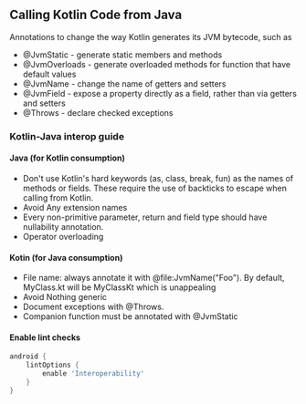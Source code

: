 ## Calling Kotlin Code from Java

Annotations to change the way Kotlin generates its JVM bytecode, such as
- @JvmStatic - generate static members and methods
- @JvmOverloads - generate overloaded methods for function that have default values
- @JvmName - change the name of getters and setters
- @JvmField - expose a property directly as a field, rather than via getters and setters
- @Throws - declare checked exceptions

### Kotlin-Java interop guide

#### Java (for Kotlin consumption)
- Don't use Kotlin's hard keywords (as, class, break, fun) as the names of methods or fields. These require the use of backticks to escape when calling from Kotlin.
- Avoid Any extension names
- Every non-primitive parameter, return and field type should have nullability annotation.
- Operator overloading

#### Kotin (for Java consumption)
-  File name: always annotate it with @file:JvmName("Foo"). By default, MyClass.kt will be MyClassKt which is unappealing 
- Avoid Nothing generic
- Document exceptions with @Throws.
- Companion function must be annotated with @JvmStatic

#### Enable lint checks
```groovy
android {
    lintOptions {
        enable 'Interoperability'
    }
}
```